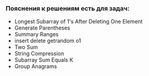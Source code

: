 ### **Пояснения к решениям есть для задач:**

* Longest Subarray of 1's After Deleting One Element
* Generate Parentheses
* Summary Ranges
* insert delete getrandom o1
* Two Sum
* String Compression
* Subarray Sum Equals K
* Group Anagrams